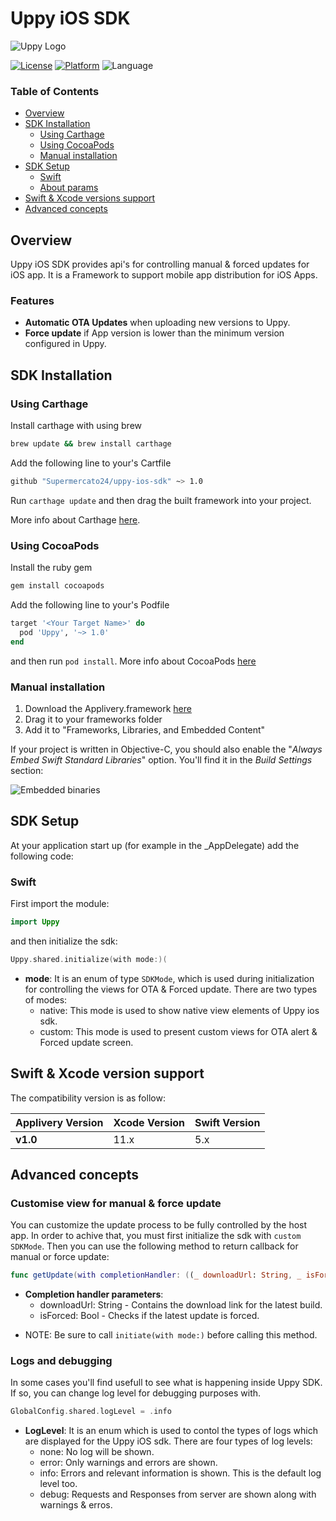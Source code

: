 # Uppy iOS SDK


![Uppy Logo](https://pbs.twimg.com/profile_banners/4307299888/1545390981/1500x500.jpeg)

[![License](https://img.shields.io/cocoapods/l/razorpay-pod.svg?style=flat)](http://cocoapods.org/pods/razorpay-pod)
[![Platform](https://img.shields.io/cocoapods/p/razorpay-pod.svg?style=flat)](http://cocoapods.org/pods/razorpay-pod)
![Language](https://img.shields.io/badge/Language-Swift-orange.svg)


### Table of Contents

* [Overview](#overview)
* [SDK Installation](#sdk-installation)
  * [Using Carthage](#using-carthage)
  * [Using CocoaPods](#using-cocoapods)
  * [Manual installation](#manual-installation)
* [SDK Setup](#sdk-setup)
  * [Swift](#swift)
  * [About params](#about-params)
* [Swift & Xcode versions support](#swift--xcode-version-support)
* [Advanced concepts](#advanced-concepts)

## Overview

Uppy iOS SDK provides api's for controlling manual & forced updates for iOS app. It is a Framework to support mobile app distribution for iOS Apps.

### Features

* **Automatic OTA Updates** when uploading new versions to Uppy.
* **Force update** if App version is lower than the minimum version configured in Uppy.

## SDK Installation

### Using Carthage

Install carthage with using brew

```bash
brew update && brew install carthage
```

Add the following line to your's Cartfile

```bash
github "Supermercato24/uppy-ios-sdk" ~> 1.0
```

Run `carthage update` and then drag the built framework into your project. 

More info about Carthage [here](https://github.com/Carthage/Carthage#installing-carthage).

### Using CocoaPods

Install the ruby gem

```bash
gem install cocoapods
```

Add the following line to your's Podfile

```ruby
target '<Your Target Name>' do
  pod 'Uppy', '~> 1.0'
end
```

and then run `pod install`. More info about CocoaPods [here](https://cocoapods.org)

### Manual installation

1. Download the Applivery.framework [here](https://github.com/Supermercato24/uppy-ios-sdk/tree/master/Uppy.framework)
2. Drag it to your frameworks folder
3. Add it to "Frameworks, Libraries, and Embedded Content"

If your project is written in Objective-C, you should also enable the "_Always Embed Swift Standard Libraries_" option. You'll find it in the _Build Settings_ section:

![Embedded binaries](https://raw.githubusercontent.com/applivery/applivery-ios-sdk/master/documentation/embedded_content.png)

## SDK Setup

At your application start up (for example in the _AppDelegate) add the following code:

### Swift

First import the module:

``` swift
import Uppy
```
and then initialize the sdk:

``` swift
Uppy.shared.initialize(with mode:)(
```
* **mode**: It is an enum of type `SDKMode`, which is used during initialization for controlling the views for OTA & Forced update. There are two types of modes: 
  * native: This mode is used to show native view elements of Uppy ios sdk.
  * custom: This mode is used to present custom views for OTA alert & Forced update screen.

## Swift & Xcode version support

The compatibility version is as follow:

| Applivery Version | Xcode Version  | Swift Version |
|-------------------|----------------|---------------|
| **v1.0**          | 11.x           |  5.x |

## Advanced concepts

### Customise view for manual & force update

You can customize the update process to be fully controlled by the host app. In order to achive that, you must first initialize the sdk with `custom SDKMode`. Then you can use the following method to return callback for manual or force update: 

```swift
func getUpdate(with completionHandler: ((_ downloadUrl: String, _ isForced: Bool) -> Void)?)
```
* **Completion handler parameters**:
  *  downloadUrl: String - Contains the download link for the latest build.
   * isForced: Bool - Checks if the latest update is forced.
   
- NOTE: Be sure to call `initiate(with mode:)` before calling this method.

### Logs and debugging

In some cases you'll find usefull to see what is happening inside Uppy SDK. If so, you can change log level for debugging purposes with.

``` swift
GlobalConfig.shared.logLevel = .info
```
* **LogLevel**: It is an enum which is used to contol the types of logs which are displayed for the Uppy iOS sdk. There are four types of log levels: 
  *  none: No log will be shown.
  *  error: Only warnings and errors are shown.
  *  info: Errors and relevant information is shown. This is the default log level too.
  *  debug: Requests and Responses from server are shown along with warnings & erros.
